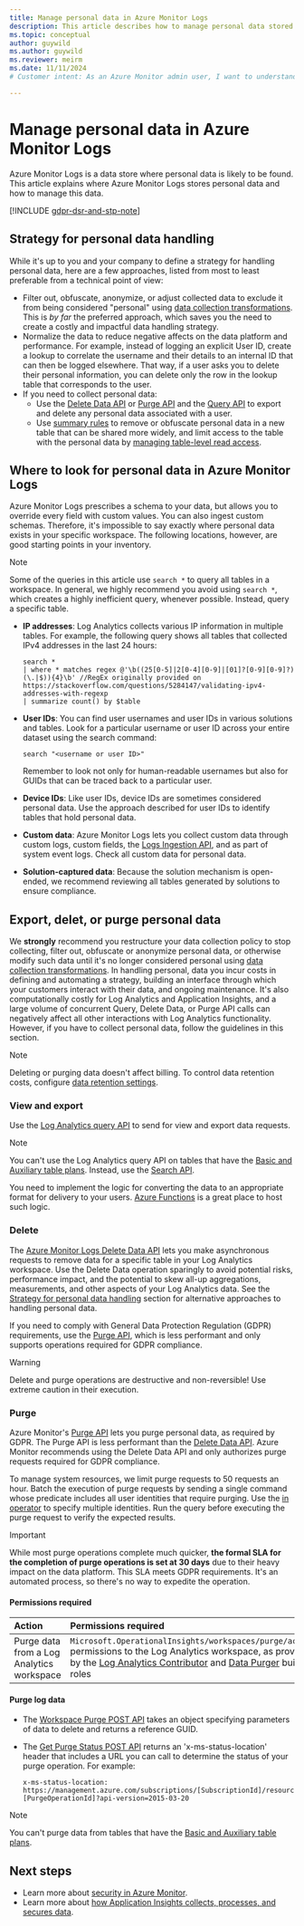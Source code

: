 ```yaml
---
title: Manage personal data in Azure Monitor Logs
description: This article describes how to manage personal data stored in Azure Monitor Log Analytics and the methods to identify and remove it.
ms.topic: conceptual
author: guywild
ms.author: guywild
ms.reviewer: meirm
ms.date: 11/11/2024
# Customer intent: As an Azure Monitor admin user, I want to understand how to manage personal data in logs that Azure Monitor collects.

---
```


# Manage personal data in Azure Monitor Logs

Azure Monitor Logs is a data store where personal data is likely to be found. This article explains where Azure Monitor Logs stores personal data and how to manage this data.

[!INCLUDE [gdpr-dsr-and-stp-note](~/reusable-content/ce-skilling/azure/includes/gdpr-dsr-and-stp-note.md)]

## Strategy for personal data handling

While it's up to you and your company to define a strategy for handling personal data, here are a few approaches, listed from most to least preferable from a technical point of view:

- Filter out, obfuscate, anonymize, or adjust collected data to exclude it from being considered "personal" using [data collection transformations](../essentials/data-collection-transformations.md). This is _by far_ the preferred approach, which saves you the need to create a costly and impactful data handling strategy.
- Normalize the data to reduce negative affects on the data platform and performance. For example, instead of logging an explicit User ID, create a lookup to correlate the username and their details to an internal ID that can then be logged elsewhere. That way, if a user asks you to delete their personal information, you can delete only the row in the lookup table that corresponds to the user. 
- If you need to collect personal data: 
    - Use the [Delete Data API](delete-log-data.md) or [Purge API](/rest/api/loganalytics/workspacepurge/purge) and the [Query API](/rest/api/loganalytics/dataaccess/query) to export and delete any personal data associated with a user.
    - Use [summary rules](summary-rules.md) to remove or obfuscate personal data in a new table that can be shared more widely, and limit access to the table with the personal data by [managing table-level read access](manage-table-access.md). 

## Where to look for personal data in Azure Monitor Logs

Azure Monitor Logs prescribes a schema to your data, but allows you to override every field with custom values. You can also ingest custom schemas. Therefore, it's impossible to say exactly where personal data exists in your specific workspace. The following locations, however, are good starting points in your inventory.

> [!NOTE]
> Some of the queries in this article use `search *` to query all tables in a workspace. In general, we highly recommend you avoid using `search *`, which creates a highly inefficient query, whenever possible. Instead, query a specific table.

* **IP addresses**: Log Analytics collects various IP information in multiple tables. For example, the following query shows all tables that collected IPv4 addresses in the last 24 hours:
    ```
    search * 
    | where * matches regex @'\b((25[0-5]|2[0-4][0-9]|[01]?[0-9][0-9]?)(\.|$)){4}\b' //RegEx originally provided on https://stackoverflow.com/questions/5284147/validating-ipv4-addresses-with-regexp
    | summarize count() by $table
    ```
    
* **User IDs**: You can find user usernames and user IDs in various solutions and tables. Look for a particular username or user ID across your entire dataset using the search command:
    ```
    search "<username or user ID>"
    ```
    
  Remember to look not only for human-readable usernames but also for GUIDs that can be traced back to a particular user.
* **Device IDs**: Like user IDs, device IDs are sometimes considered personal data. Use the approach described for user IDs to identify tables that hold personal data. 
* **Custom data**: Azure Monitor Logs lets you collect custom data through custom logs, custom fields, the [Logs Ingestion API](../logs/logs-ingestion-api-overview.md), and as part of system event logs. Check all custom data for personal data.
* **Solution-captured data**: Because the solution mechanism is open-ended, we recommend reviewing all tables generated by solutions to ensure compliance.

## Export, delet, or purge personal data

We __strongly__ recommend you restructure your data collection policy to stop collecting, filter out, obfuscate or anonymize personal data, or otherwise modify such data until it's no longer considered personal using [data collection transformations](../essentials/data-collection-transformations.md). In handling personal, data you incur costs in defining and automating a strategy, building an interface through which your customers interact with their data, and ongoing maintenance. It's also computationally costly for Log Analytics and Application Insights, and a large volume of concurrent Query, Delete Data, or Purge API calls can negatively affect all other interactions with Log Analytics functionality. However, if you have to collect personal data, follow the guidelines in this section.

> [!NOTE]
> Deleting or purging data doesn't affect billing. To control data retention costs, configure [data retention settings](data-retention-configure.md).

### View and export

Use the [Log Analytics query API](/rest/api/loganalytics/dataaccess/query) to send for view and export data requests. 

> [!NOTE]
> You can't use the Log Analytics query API on tables that have the [Basic and Auxiliary table plans](data-platform-logs.md#table-plans). Instead, use the [Search API](basic-logs-query.md#run-a-query-on-a-basic-or-auxiliary-table).

You need to implement the logic for converting the data to an appropriate format for delivery to your users. [Azure Functions](https://azure.microsoft.com/services/functions/) is a great place to host such logic.

### Delete

The [Azure Monitor Logs Delete Data API](delete-log-data.md) lets you make asynchronous requests to remove data for a specific table in your Log Analytics workspace. Use the Delete Data operation sparingly to avoid potential risks, performance impact, and the potential to skew all-up aggregations, measurements, and other aspects of your Log Analytics data. See the [Strategy for personal data handling](#strategy-for-personal-data-handling) section for alternative approaches to handling personal data.

If you need to comply with General Data Protection Regulation (GDPR) requirements, use the [Purge API](/rest/api/loganalytics/workspacepurge/purge), which is less performant and only supports operations required for GDPR compliance.

> [!WARNING]
> Delete and purge operations are destructive and non-reversible! Use extreme caution in their execution.

### Purge

Azure Monitor's [Purge API](/rest/api/loganalytics/workspacepurge/purge) lets you purge personal data, as required by GDPR. The Purge API is less performant than the [Delete Data API](delete-log-data.md). Azure Monitor recommends using the Delete Data API and only authorizes purge requests required for GDPR compliance.

To manage system resources, we limit purge requests to 50 requests an hour. Batch the execution of purge requests by sending a single command whose predicate includes all user identities that require purging. Use the [in operator](/azure/kusto/query/inoperator) to specify multiple identities. Run the query before executing the purge request to verify the expected results.

> [!IMPORTANT]
>  While most purge operations complete much quicker, **the formal SLA for the completion of purge operations is set at 30 days** due to their heavy impact on the data platform. This SLA meets GDPR requirements. It's an automated process, so there's no way to expedite the operation. 

#### Permissions required

| Action | Permissions required |
|:-------|:---------------------|
| Purge data from a Log Analytics workspace | `Microsoft.OperationalInsights/workspaces/purge/action` permissions to the Log Analytics workspace, as provided by the [Log Analytics Contributor](./manage-access.md#log-analytics-contributor) and [Data Purger](/azure/role-based-access-control/built-in-roles/analytics#data-purger) built-in roles|


#### Purge log data

* The [Workspace Purge POST API](/rest/api/loganalytics/workspacepurge/purge) takes an object specifying parameters of data to delete and returns a reference GUID. 
* The [Get Purge Status POST API](/rest/api/loganalytics/workspace-purge/get-purge-status) returns an 'x-ms-status-location' header that includes a URL you can call to determine the status of your purge operation. For example:

    ```
    x-ms-status-location: https://management.azure.com/subscriptions/[SubscriptionId]/resourceGroups/[ResourceGroupName]/providers/Microsoft.OperationalInsights/workspaces/[WorkspaceName]/operations/purge-[PurgeOperationId]?api-version=2015-03-20
    ```

> [!NOTE]
> You can't purge data from tables that have the [Basic and Auxiliary table plans](data-platform-logs.md#table-plans).


## Next steps
- Learn more about [security in Azure Monitor](../best-practices-security.md).
- Learn more about [how Application Insights collects, processes, and secures data](/previous-versions/azure/azure-monitor/app/data-retention-privacy).
